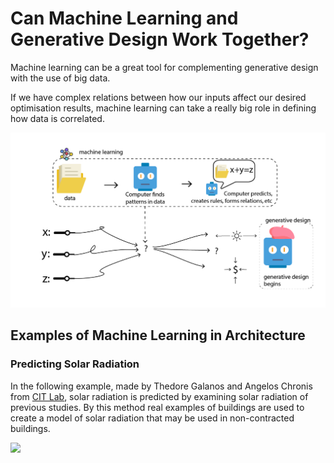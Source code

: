 # Can Machine Learning and Generative Design Work Together?

Machine learning can be a great tool for complementing generative design with the use of big data.

If we have complex relations between how our inputs affect our desired optimisation results, machine learning can take a really big role in defining how data is correlated.

![](../../.gitbook/assets/mlandgd.png)

## Examples of Machine Learning in Architecture

### Predicting Solar Radiation 

In the following example, made by Thedore Galanos and Angelos Chronis from [CIT Lab](https://cities.ait.ac.at/site/), solar radiation is predicted by examining solar radiation of previous studies. By this method real examples of buildings are used to create a model of solar radiation that may be used in non-contracted buildings.

![](../../.gitbook/assets/ac_cil.png)

